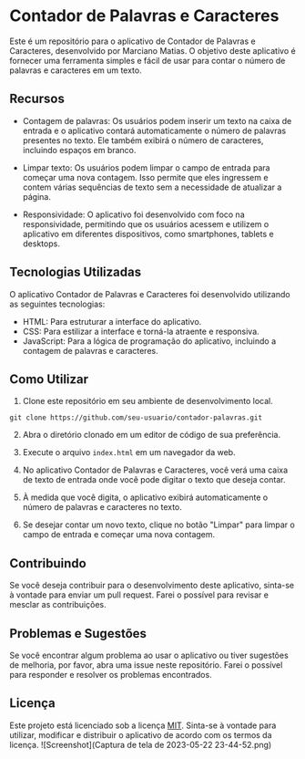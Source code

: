 # Contador de Palavras e Caracteres

Este é um repositório para o aplicativo de Contador de Palavras e Caracteres, desenvolvido por Marciano Matias. O objetivo deste aplicativo é fornecer uma ferramenta simples e fácil de usar para contar o número de palavras e caracteres em um texto.

## Recursos

- Contagem de palavras: Os usuários podem inserir um texto na caixa de entrada e o aplicativo contará automaticamente o número de palavras presentes no texto. Ele também exibirá o número de caracteres, incluindo espaços em branco.

- Limpar texto: Os usuários podem limpar o campo de entrada para começar uma nova contagem. Isso permite que eles ingressem e contem várias sequências de texto sem a necessidade de atualizar a página.

- Responsividade: O aplicativo foi desenvolvido com foco na responsividade, permitindo que os usuários acessem e utilizem o aplicativo em diferentes dispositivos, como smartphones, tablets e desktops.

## Tecnologias Utilizadas

O aplicativo Contador de Palavras e Caracteres foi desenvolvido utilizando as seguintes tecnologias:

- HTML: Para estruturar a interface do aplicativo.
- CSS: Para estilizar a interface e torná-la atraente e responsiva.
- JavaScript: Para a lógica de programação do aplicativo, incluindo a contagem de palavras e caracteres.

## Como Utilizar

1. Clone este repositório em seu ambiente de desenvolvimento local.

```shell
git clone https://github.com/seu-usuario/contador-palavras.git
```

2. Abra o diretório clonado em um editor de código de sua preferência.

3. Execute o arquivo `index.html` em um navegador da web.

4. No aplicativo Contador de Palavras e Caracteres, você verá uma caixa de texto de entrada onde você pode digitar o texto que deseja contar.

5. À medida que você digita, o aplicativo exibirá automaticamente o número de palavras e caracteres no texto.

6. Se desejar contar um novo texto, clique no botão "Limpar" para limpar o campo de entrada e começar uma nova contagem.

## Contribuindo

Se você deseja contribuir para o desenvolvimento deste aplicativo, sinta-se à vontade para enviar um pull request. Farei o possível para revisar e mesclar as contribuições.

## Problemas e Sugestões

Se você encontrar algum problema ao usar o aplicativo ou tiver sugestões de melhoria, por favor, abra uma issue neste repositório. Farei o possível para responder e resolver os problemas encontrados.

## Licença

Este projeto está licenciado sob a licença [MIT](LICENSE). Sinta-se à vontade para utilizar, modificar e distribuir o aplicativo de acordo com os termos da licença.
![Screenshot](Captura de tela de 2023-05-22 23-44-52.png)